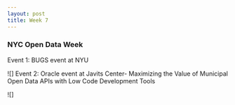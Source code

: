 ```yaml
---
layout: post
title: Week 7
---
```


### NYC Open Data Week

Event 1: BUGS event at NYU

![]
Event 2: Oracle event at Javits Center- Maximizing the Value of Municipal Open Data APIs with Low Code Development Tools

![]

